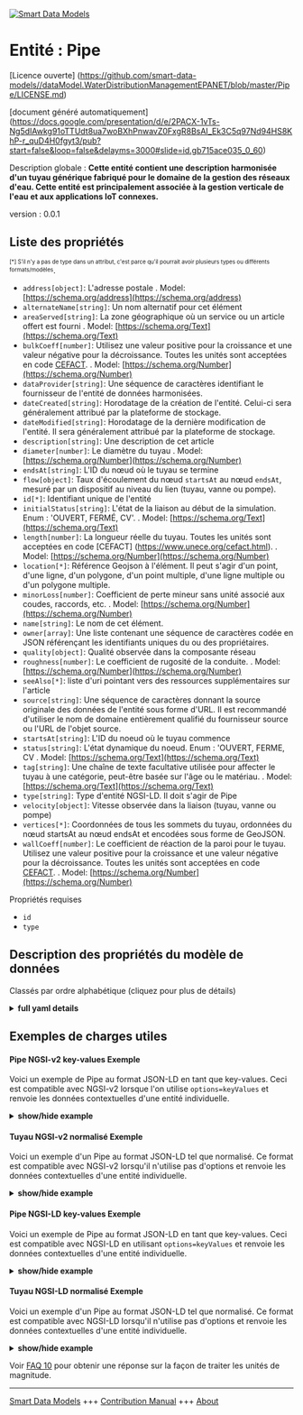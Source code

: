 <!-- 10-Header -->  
[![Smart Data Models](https://smartdatamodels.org/wp-content/uploads/2022/01/SmartDataModels_logo.png "Logo")](https://smartdatamodels.org)  
Entité : Pipe  
=============<!-- /10-Header -->  
<!-- 15-License -->  
[Licence ouverte] (https://github.com/smart-data-models//dataModel.WaterDistributionManagementEPANET/blob/master/Pipe/LICENSE.md)  
[document généré automatiquement] (https://docs.google.com/presentation/d/e/2PACX-1vTs-Ng5dIAwkg91oTTUdt8ua7woBXhPnwavZ0FxgR8BsAI_Ek3C5q97Nd94HS8KhP-r_quD4H0fgyt3/pub?start=false&loop=false&delayms=3000#slide=id.gb715ace035_0_60)  
<!-- /15-License -->  
<!-- 20-Description -->  
Description globale : **Cette entité contient une description harmonisée d'un tuyau générique fabriqué pour le domaine de la gestion des réseaux d'eau. Cette entité est principalement associée à la gestion verticale de l'eau et aux applications IoT connexes.**  
version : 0.0.1  
<!-- /20-Description -->  
<!-- 30-PropertiesList -->  

## Liste des propriétés  

<sup><sub>[*] S'il n'y a pas de type dans un attribut, c'est parce qu'il pourrait avoir plusieurs types ou différents formats/modèles</sub></sup>.  
- `address[object]`: L'adresse postale  . Model: [https://schema.org/address](https://schema.org/address)- `alternateName[string]`: Un nom alternatif pour cet élément  - `areaServed[string]`: La zone géographique où un service ou un article offert est fourni  . Model: [https://schema.org/Text](https://schema.org/Text)- `bulkCoeff[number]`: Utilisez une valeur positive pour la croissance et une valeur négative pour la décroissance. Toutes les unités sont acceptées en code [CEFACT](https://www.unece.org/cefact.html).  . Model: [https://schema.org/Number](https://schema.org/Number)- `dataProvider[string]`: Une séquence de caractères identifiant le fournisseur de l'entité de données harmonisées.  - `dateCreated[string]`: Horodatage de la création de l'entité. Celui-ci sera généralement attribué par la plateforme de stockage.  - `dateModified[string]`: Horodatage de la dernière modification de l'entité. Il sera généralement attribué par la plateforme de stockage.  - `description[string]`: Une description de cet article  - `diameter[number]`: Le diamètre du tuyau  . Model: [https://schema.org/Number](https://schema.org/Number)- `endsAt[string]`: L'ID du nœud où le tuyau se termine  - `flow[object]`: Taux d'écoulement du nœud `startsAt` au nœud `endsAt`, mesuré par un dispositif au niveau du lien (tuyau, vanne ou pompe).  - `id[*]`: Identifiant unique de l'entité  - `initialStatus[string]`: L'état de la liaison au début de la simulation. Enum : 'OUVERT, FERMÉ, CV'.  . Model: [https://schema.org/Text](https://schema.org/Text)- `length[number]`: La longueur réelle du tuyau. Toutes les unités sont acceptées en code [CEFACT] (https://www.unece.org/cefact.html).  . Model: [https://schema.org/Number](https://schema.org/Number)- `location[*]`: Référence Geojson à l'élément. Il peut s'agir d'un point, d'une ligne, d'un polygone, d'un point multiple, d'une ligne multiple ou d'un polygone multiple.  - `minorLoss[number]`: Coefficient de perte mineur sans unité associé aux coudes, raccords, etc.  . Model: [https://schema.org/Number](https://schema.org/Number)- `name[string]`: Le nom de cet élément.  - `owner[array]`: Une liste contenant une séquence de caractères codée en JSON référençant les identifiants uniques du ou des propriétaires.  - `quality[object]`: Qualité observée dans la composante réseau  - `roughness[number]`: Le coefficient de rugosité de la conduite.  . Model: [https://schema.org/Number](https://schema.org/Number)- `seeAlso[*]`: liste d'uri pointant vers des ressources supplémentaires sur l'article  - `source[string]`: Une séquence de caractères donnant la source originale des données de l'entité sous forme d'URL. Il est recommandé d'utiliser le nom de domaine entièrement qualifié du fournisseur source ou l'URL de l'objet source.  - `startsAt[string]`: L'ID du noeud où le tuyau commence  - `status[string]`: L'état dynamique du noeud. Enum : 'OUVERT, FERME, CV  . Model: [https://schema.org/Text](https://schema.org/Text)- `tag[string]`: Une chaîne de texte facultative utilisée pour affecter le tuyau à une catégorie, peut-être basée sur l'âge ou le matériau.  . Model: [https://schema.org/Text](https://schema.org/Text)- `type[string]`: Type d'entité NGSI-LD. Il doit s'agir de Pipe  - `velocity[object]`: Vitesse observée dans la liaison (tuyau, vanne ou pompe)  - `vertices[*]`: Coordonnées de tous les sommets du tuyau, ordonnées du nœud startsAt au nœud endsAt et encodées sous forme de GeoJSON.  - `wallCoeff[number]`: Le coefficient de réaction de la paroi pour le tuyau. Utilisez une valeur positive pour la croissance et une valeur négative pour la décroissance. Toutes les unités sont acceptées en code [CEFACT](https://www.unece.org/cefact.html).  . Model: [https://schema.org/Number](https://schema.org/Number)<!-- /30-PropertiesList -->  
<!-- 35-RequiredProperties -->  
Propriétés requises  
- `id`  - `type`  <!-- /35-RequiredProperties -->  
<!-- 40-RequiredProperties -->  
<!-- /40-RequiredProperties -->  
<!-- 50-DataModelHeader -->  
## Description des propriétés du modèle de données  
Classés par ordre alphabétique (cliquez pour plus de détails)  
<!-- /50-DataModelHeader -->  
<!-- 60-ModelYaml -->  
<details><summary><strong>full yaml details</strong></summary>    
```yaml  
Pipe:    
  description: 'This entity contains a harmonised description of a generic pipe made for the Water Network Management domain. This entity is primarily associated with the water management vertical and related IoT applications.'    
  properties:    
    address:    
      description: 'The mailing address'    
      properties:    
        addressCountry:    
          description: 'Property. The country. For example, Spain. Model:''https://schema.org/addressCountry'''    
          type: string    
        addressLocality:    
          description: 'Property. The locality in which the street address is, and which is in the region. Model:''https://schema.org/addressLocality'''    
          type: string    
        addressRegion:    
          description: 'Property. The region in which the locality is, and which is in the country. Model:''https://schema.org/addressRegion'''    
          type: string    
        postOfficeBoxNumber:    
          description: 'Property. The post office box number for PO box addresses. For example, 03578. Model:''https://schema.org/postOfficeBoxNumber'''    
          type: string    
        postalCode:    
          description: 'Property. The postal code. For example, 24004. Model:''https://schema.org/https://schema.org/postalCode'''    
          type: string    
        streetAddress:    
          description: 'Property. The street address. Model:''https://schema.org/streetAddress'''    
          type: string    
      type: object    
      x-ngsi:    
        model: https://schema.org/address    
        type: Property    
    alternateName:    
      description: 'An alternative name for this item'    
      type: string    
      x-ngsi:    
        type: Property    
    areaServed:    
      description: 'The geographic area where a service or offered item is provided'    
      type: string    
      x-ngsi:    
        model: https://schema.org/Text    
        type: Property    
    bulkCoeff:    
      description: 'Use a positive value for growth and a negative value for decay. All units are accepted in [CEFACT](https://www.unece.org/cefact.html) code.'    
      type: number    
      x-ngsi:    
        model: https://schema.org/Number    
        type: Property    
        units: 'reciprocal day The bulk reaction coefficient for the pipe'    
    dataProvider:    
      description: 'A sequence of characters identifying the provider of the harmonised data entity.'    
      type: string    
      x-ngsi:    
        type: Property    
    dateCreated:    
      description: 'Entity creation timestamp. This will usually be allocated by the storage platform.'    
      format: date-time    
      type: string    
      x-ngsi:    
        type: Property    
    dateModified:    
      description: 'Timestamp of the last modification of the entity. This will usually be allocated by the storage platform.'    
      format: date-time    
      type: string    
      x-ngsi:    
        type: Property    
    description:    
      description: 'A description of this item'    
      type: string    
      x-ngsi:    
        type: Property    
    diameter:    
      description: 'The pipe diameter'    
      type: number    
      x-ngsi:    
        model: https://schema.org/Number    
        type: Property    
        units: Millimetre    
    endsAt:    
      description: 'The ID of the node where the pipe ends'    
      format: uri    
      type: string    
      x-ngsi:    
        type: Relationship    
    flow:    
      description: 'Rate of flow from `startsAt` node to `endsAt` node, measured by a device at the link (pipe, valve or pump)'    
      properties:    
        observedBy:    
          anyOf:    
            - description: 'Property. Identifier format of any NGSI entity'    
              maxLength: 256    
              minLength: 1    
              pattern: ^[\w\-\.\{\}\$\+\*\[\]`|~^@!,:\\]+$    
              type: string    
            - description: 'Property. Identifier format of any NGSI entity'    
              format: uri    
              type: string    
        value:    
          type: number    
      type: object    
      x-ngsi:    
        type: Property    
    id:    
      anyOf: &pipe_-_properties_-_owner_-_items_-_anyof    
        - description: 'Property. Identifier format of any NGSI entity'    
          maxLength: 256    
          minLength: 1    
          pattern: ^[\w\-\.\{\}\$\+\*\[\]`|~^@!,:\\]+$    
          type: string    
        - description: 'Property. Identifier format of any NGSI entity'    
          format: uri    
          type: string    
      description: 'Unique identifier of the entity'    
      x-ngsi:    
        type: Property    
    initialStatus:    
      description: 'The link status at the start of the simulation. Enum:''OPEN, CLOSED, CV'''    
      enum:    
        - OPEN    
        - CLOSED    
        - CV    
      type: string    
      x-ngsi:    
        model: https://schema.org/Text    
        type: Property    
    length:    
      description: 'The actual length of the pipe. All units are accepted in [CEFACT](https://www.unece.org/cefact.html) code.'    
      type: number    
      x-ngsi:    
        model: https://schema.org/Number    
        type: Property    
        units: Metre    
    location:    
      description: 'Geojson reference to the item. It can be Point, LineString, Polygon, MultiPoint, MultiLineString or MultiPolygon'    
      oneOf:    
        - description: 'Geoproperty. Geojson reference to the item. Point'    
          properties:    
            bbox:    
              items:    
                type: number    
              minItems: 4    
              type: array    
            coordinates:    
              items:    
                type: number    
              minItems: 2    
              type: array    
            type:    
              enum:    
                - Point    
              type: string    
          required:    
            - type    
            - coordinates    
          title: 'GeoJSON Point'    
          type: object    
        - description: 'Geoproperty. Geojson reference to the item. LineString'    
          properties:    
            bbox:    
              items:    
                type: number    
              minItems: 4    
              type: array    
            coordinates:    
              items:    
                items:    
                  type: number    
                minItems: 2    
                type: array    
              minItems: 2    
              type: array    
            type:    
              enum:    
                - LineString    
              type: string    
          required:    
            - type    
            - coordinates    
          title: 'GeoJSON LineString'    
          type: object    
        - description: 'Geoproperty. Geojson reference to the item. Polygon'    
          properties:    
            bbox:    
              items:    
                type: number    
              minItems: 4    
              type: array    
            coordinates:    
              items:    
                items:    
                  items:    
                    type: number    
                  minItems: 2    
                  type: array    
                minItems: 4    
                type: array    
              type: array    
            type:    
              enum:    
                - Polygon    
              type: string    
          required:    
            - type    
            - coordinates    
          title: 'GeoJSON Polygon'    
          type: object    
        - description: 'Geoproperty. Geojson reference to the item. MultiPoint'    
          properties:    
            bbox:    
              items:    
                type: number    
              minItems: 4    
              type: array    
            coordinates:    
              items:    
                items:    
                  type: number    
                minItems: 2    
                type: array    
              type: array    
            type:    
              enum:    
                - MultiPoint    
              type: string    
          required:    
            - type    
            - coordinates    
          title: 'GeoJSON MultiPoint'    
          type: object    
        - description: 'Geoproperty. Geojson reference to the item. MultiLineString'    
          properties:    
            bbox:    
              items:    
                type: number    
              minItems: 4    
              type: array    
            coordinates:    
              items:    
                items:    
                  items:    
                    type: number    
                  minItems: 2    
                  type: array    
                minItems: 2    
                type: array    
              type: array    
            type:    
              enum:    
                - MultiLineString    
              type: string    
          required:    
            - type    
            - coordinates    
          title: 'GeoJSON MultiLineString'    
          type: object    
        - description: 'Geoproperty. Geojson reference to the item. MultiLineString'    
          properties:    
            bbox:    
              items:    
                type: number    
              minItems: 4    
              type: array    
            coordinates:    
              items:    
                items:    
                  items:    
                    items:    
                      type: number    
                    minItems: 2    
                    type: array    
                  minItems: 4    
                  type: array    
                type: array    
              type: array    
            type:    
              enum:    
                - MultiPolygon    
              type: string    
          required:    
            - type    
            - coordinates    
          title: 'GeoJSON MultiPolygon'    
          type: object    
      x-ngsi:    
        type: Geoproperty    
    minorLoss:    
      description: 'Unitless minor loss coefficient associated with bends, fittings, etc'    
      type: number    
      x-ngsi:    
        model: https://schema.org/Number    
        type: Property    
        units: 'No unit'    
    name:    
      description: 'The name of this item.'    
      type: string    
      x-ngsi:    
        type: Property    
    owner:    
      description: 'A List containing a JSON encoded sequence of characters referencing the unique Ids of the owner(s)'    
      items:    
        anyOf: *pipe_-_properties_-_owner_-_items_-_anyof    
        description: 'Property. Unique identifier of the entity'    
      type: array    
      x-ngsi:    
        type: Property    
    quality:    
      description: 'Observed quality in the network component'    
      properties:    
        observedBy:    
          anyOf:    
            - description: 'Property. Identifier format of any NGSI entity'    
              maxLength: 256    
              minLength: 1    
              pattern: ^[\w\-\.\{\}\$\+\*\[\]`|~^@!,:\\]+$    
              type: string    
            - description: 'Property. Identifier format of any NGSI entity'    
              format: uri    
              type: string    
        value:    
          type: number    
      type: object    
      x-ngsi:    
        type: Property    
    roughness:    
      description: 'The roughness coefficient of the Pipe.'    
      type: number    
      x-ngsi:    
        model: https://schema.org/Number    
        type: Property    
        units: 'No unit'    
    seeAlso:    
      description: 'list of uri pointing to additional resources about the item'    
      oneOf:    
        - items:    
            format: uri    
            type: string    
          minItems: 1    
          type: array    
        - format: uri    
          type: string    
      x-ngsi:    
        type: Property    
    source:    
      description: 'A sequence of characters giving the original source of the entity data as a URL. Recommended to be the fully qualified domain name of the source provider, or the URL to the source object.'    
      type: string    
      x-ngsi:    
        type: Property    
    startsAt:    
      description: 'The ID of the node where the pipe begins'    
      format: uri    
      type: string    
      x-ngsi:    
        type: Relationship    
    status:    
      description: 'The dynamic state of the node. Enum:''OPEN, CLOSED, CV'''    
      enum:    
        - OPEN    
        - CLOSED    
        - CV    
      type: string    
      x-ngsi:    
        model: https://schema.org/Text    
        type: Property    
    tag:    
      description: 'An optional text string used to assign the pipe to a category, perhaps one based on age or material'    
      type: string    
      x-ngsi:    
        model: https://schema.org/Text    
        type: Property    
    type:    
      description: 'NGSI-LD Entity Type. It has to be Pipe'    
      enum:    
        - Pipe    
      type: string    
      x-ngsi:    
        type: Property    
    velocity:    
      description: 'Observed velocity in the link (pipe, valve or pump)'    
      properties:    
        observedBy:    
          format: uri    
          type: string    
        value:    
          type: number    
      type: object    
      x-ngsi:    
        type: Property    
    vertices:    
      description: 'Coordinates of all vertices in the pipe, ordered from the startsAt node to the endsAt node and encoded as a GeoJSON '    
      oneOf:    
        - $id: https://geojson.org/schema/MultiPoint.json    
          $schema: "http://json-schema.org/draft-07/schema#"    
          properties:    
            bbox:    
              items:    
                type: number    
              minItems: 4    
              type: array    
            coordinates:    
              items:    
                items:    
                  type: number    
                minItems: 2    
                type: array    
              type: array    
            type:    
              enum:    
                - MultiPoint    
              type: string    
          required:    
            - type    
            - coordinates    
          title: 'GeoJSON MultiPoint'    
          type: object    
        - $id: https://geojson.org/schema/Point.json    
          $schema: "http://json-schema.org/draft-07/schema#"    
          properties:    
            bbox:    
              items:    
                type: number    
              minItems: 4    
              type: array    
            coordinates:    
              items:    
                type: number    
              minItems: 2    
              type: array    
            type:    
              enum:    
                - Point    
              type: string    
          required:    
            - type    
            - coordinates    
          title: 'GeoJSON Point'    
          type: object    
      x-ngsi:    
        type: Geoproperty    
    wallCoeff:    
      description: 'The wall reaction coefficient for the pipe. Use a positive value for growth and a negative value for decay. All units are accepted in [CEFACT](https://www.unece.org/cefact.html) code.'    
      type: number    
      x-ngsi:    
        model: https://schema.org/Number    
        type: Property    
        units: mg/m²/day    
  required:    
    - id    
    - type    
  type: object    
  x-derived-from: ""    
  x-disclaimer: 'Redistribution and use in source and binary forms, with or without modification, are permitted  provided that the license conditions are met. Copyleft (c) 2021 Contributors to Smart Data Models Program'    
  x-license-url: https://github.com/smart-data-models/dataModel.WaterDistributionManagementEPANET/blob/master/Pipe/LICENSE.md    
  x-model-schema: https://smart-data-models.github.io/dataModel.WaterDistributionManagementEPANET/Pipe/schema.json    
  x-model-tags: FIWARE4WATER    
  x-version: 0.0.1    
```  
</details>    
<!-- /60-ModelYaml -->  
<!-- 70-MiddleNotes -->  
<!-- /70-MiddleNotes -->  
<!-- 80-Examples -->  
## Exemples de charges utiles  
#### Pipe NGSI-v2 key-values Exemple  
Voici un exemple de Pipe au format JSON-LD en tant que key-values. Ceci est compatible avec NGSI-v2 lorsque l'on utilise `options=keyValues` et renvoie les données contextuelles d'une entité individuelle.  
<details><summary><strong>show/hide example</strong></summary>    
```json  
{  
    "id": "74azsty-70d4l-4da9-b7d0-3340ef655nnb",  
    "type": "Pipe",  
    "initialStatus": "OPEN",  
    "status": "OPEN",  
    "length": 52.90,  
    "diameter": 203.00,  
    "roughness": 72.4549,  
    "minorLoss": 72.4549,  
    "tag": "DMA1",  
    "description": "Free Text",  
    "startsAt": "ngsi:63fe7d79-0d4c-4da9-b7d0-3340efa0656a",  
    "endsAt": "ngsi:1863179e-3768-4480-9167-ff21f870dd19",  
    "bulkCoeff": 72.4549,  
    "wallCoeff": 72.4549  
}  
```  
</details>  
#### Tuyau NGSI-v2 normalisé Exemple  
Voici un exemple d'un Pipe au format JSON-LD tel que normalisé. Ce format est compatible avec NGSI-v2 lorsqu'il n'utilise pas d'options et renvoie les données contextuelles d'une entité individuelle.  
<details><summary><strong>show/hide example</strong></summary>    
```json  
{  
  "id": "74azsty-70d4l-4da9-b7d0-3340ef655nnb",  
  "type": "Pipe",  
  "initialStatus": {  
    "type": "text",  
    "value": "OPEN"  
  },  
  "status": {  
    "type": "text",  
    "value": "OPEN"  
  },  
  "length": {  
    "type": "number",  
    "value": 52.90  
  },  
  "diameter": {  
    "type": "number",  
    "value": 203.00  
  },  
  "roughness": {  
    "type": "number",  
    "value": 72.4549  
  },  
  "minorLoss": {  
    "type": "number",  
    "value": 72.4549  
  },  
  "tag": {  
    "type": "text",  
    "value": "DMA1"  
  },  
  "description": {  
    "type": "text",  
    "value": "Free Text"  
  },  
  "startsAt": {  
    "type": "object",  
    "value": "63fe7d79-0d4c-4da9-b7d0-3340efa0656a"  
  },  
  "endsAt": {  
    "type": "object",  
    "value": "1863179e-3768-4480-9167-ff21f870dd19"  
  },  
  "bulkCoeff": {  
    "type": "number",  
    "value": 72.4549  
  },  
  "wallCoeff": {  
    "type": "number",  
    "value": 72.4549  
  },  
  "flow": {  
    "type": "structuredValue",  
    "value": {  
      "value": 20,  
      "observedBy": "device-9845A"  
    }  
  },  
  "velocity": {  
    "type": "structuredValue",  
    "value": {  
      "value": 2,  
      "observedBy": "device-9845A"  
    }  
  },  
  "quality": {  
    "type": "structuredValue",  
    "value": {  
      "value": 0.5,  
      "observedBy": "device-9845A"  
    }  
  }  
}  
```  
</details>  
#### Pipe NGSI-LD key-values Exemple  
Voici un exemple de Pipe au format JSON-LD en tant que key-values. Ceci est compatible avec NGSI-LD en utilisant `options=keyValues` et renvoie les données contextuelles d'une entité individuelle.  
<details><summary><strong>show/hide example</strong></summary>    
```json  
{  
    "id": "urn:ngsi-ld:Pipe:74azsty-70d4l-4da9-b7d0-3340ef655nnb",  
    "type": "Pipe",  
    "bulkCoeff": 72.4549,  
    "createdAt": "2020-02-20T15:42:00Z",  
    "description": "Free Text",  
    "diameter": 203.0,  
    "endsAt": "urn:ngsi-ld:Reservoir:1863179e-3768-4480-9167-ff21f870dd19",  
    "initialStatus": "OPEN",  
    "length": 52.9,  
    "minorLoss": 72.4549,  
    "modifiedAt": "2020-02-20T15:45:00Z",  
    "roughness": 72.4549,  
    "startsAt": "urn:ngsi-ld:Junction:63fe7d79-0d4c-4da9-b7d0-3340efa0656a",  
    "status": "OPEN",  
    "tag": "DMA1",  
    "wallCoeff": 72.4549,  
    "@context": [  
        "https://raw.githubusercontent.com/smart-data-models/dataModel.WaterDistributionManagementEPANET/master/context.jsonld"  
    ]  
}  
```  
</details>  
#### Tuyau NGSI-LD normalisé Exemple  
Voici un exemple d'un Pipe au format JSON-LD tel que normalisé. Ce format est compatible avec NGSI-LD lorsqu'il n'utilise pas d'options et renvoie les données contextuelles d'une entité individuelle.  
<details><summary><strong>show/hide example</strong></summary>    
```json  
{  
    "id": "urn:ngsi-ld:Pipe:74azsty-70d4l-4da9-b7d0-3340ef655nnb",  
    "type": "Pipe",  
    "bulkCoeff": {  
        "type": "Property",  
        "value": 72.4549,  
        "unitCode": "E91"  
    },  
    "description": {  
        "type": "Property",  
        "value": "Free Text"  
    },  
    "diameter": {  
        "type": "Property",  
        "value": 203.0,  
        "unitCode": "MMT"  
    },  
    "endsAt": {  
        "type": "Relationship",  
        "object": "urn:ngsi-ld:Reservoir:1863179e-3768-4480-9167-ff21f870dd19"  
    },  
    "flow": {  
        "type": "Property",  
        "value": {  
            "type": "Property",  
            "value": 20,  
            "unitCode": "G51"  
        },  
        "observedBy": {  
            "type": "Relationship",  
            "object": "urn:ngsi-ld:Device:device-9845A"  
        }  
    },  
    "initialStatus": {  
        "type": "Property",  
        "value": "OPEN"  
    },  
    "length": {  
        "type": "Property",  
        "value": 52.9,  
        "unitCode": "MTR"  
    },  
    "minorLoss": {  
        "type": "Property",  
        "value": 72.4549,  
        "unitCode": "C62"  
    },  
    "quality": {  
        "type": "Property",  
        "value": {  
            "type": "Property",  
            "value": 0.5,  
            "unitCode": "F27"  
        },  
        "observedBy": {  
            "type": "Relationship",  
            "object": "urn:ngsi-ld:Device:device-9845A"  
        }  
    },  
    "roughness": {  
        "type": "Property",  
        "value": 72.4549,  
        "unitCode": "C62"  
    },  
    "startsAt": {  
        "type": "Relationship",  
        "object": "urn:ngsi-ld:Junction:63fe7d79-0d4c-4da9-b7d0-3340efa0656a"  
    },  
    "status": {  
        "type": "Property",  
        "value": "OPEN"  
    },  
    "tag": {  
        "type": "Property",  
        "value": "DMA1"  
    },  
    "velocity": {  
        "type": "Property",  
        "value": {  
            "type": "Property",  
            "value": 2,  
            "unitCode": "MTS"  
        },  
        "observedBy": {  
            "type": "Relationship",  
            "object": "urn:ngsi-ld:Device:device-9845A"  
        }  
    },  
    "vertices": {  
        "type": "GeoProperty",  
        "value": {  
            "type": "MultiPoint",  
            "coordinates": [  
                [  
                    24.40623,  
                    60.17966  
                ],  
                [  
                    24.50623,  
                    60.27966  
                ]  
            ]  
        }  
    },  
    "wallCoeff": {  
        "type": "Property",  
        "value": 72.4549,  
        "unitCode": "RRC"  
    },  
    "@context": [  
        "https://raw.githubusercontent.com/smart-data-models/dataModel.WaterDistributionManagementEPANET/master/context.jsonld"  
    ]  
}  
```  
</details><!-- /80-Examples -->  
<!-- 90-FooterNotes -->  
<!-- /90-FooterNotes -->  
<!-- 95-Units -->  
Voir [FAQ 10](https://smartdatamodels.org/index.php/faqs/) pour obtenir une réponse sur la façon de traiter les unités de magnitude.  
<!-- /95-Units -->  
<!-- 97-LastFooter -->  
---  
[Smart Data Models](https://smartdatamodels.org) +++ [Contribution Manual](https://bit.ly/contribution_manual) +++ [About](https://bit.ly/Introduction_SDM)<!-- /97-LastFooter -->  
